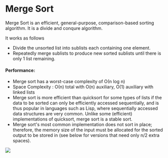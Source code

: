 # Merge Sort

Merge Sort is an efficient, general-purpose, comparison-based sorting algorithm. It is a divide and conqure algorithm.

It works as follows
- Divide the unsorted list into sublists each containing one element.
- Repeatedly merge sublists to produce new sorted sublists until there is only 1 list remaining.

#### Performance:

- Merge sort has a worst-case complexity of О(n log n)
- Space Complexity : О(n) total with O(n) auxiliary, O(1) auxiliary with linked lists
- Merge sort is more efficient than quicksort for some types of lists if the data to be sorted can only be efficiently accessed sequentially, and is thus popular in languages such as Lisp, where sequentially accessed data structures are very common. Unlike some (efficient) implementations of quicksort, merge sort is a stable sort.
- Merge sort's most common implementation does not sort in place; therefore, the memory size of the input must be allocated for the sorted output to be stored in (see below for versions that need only n/2 extra spaces).

![](https://upload.wikimedia.org/wikipedia/commons/c/cc/Merge-sort-example-300px.gif)
